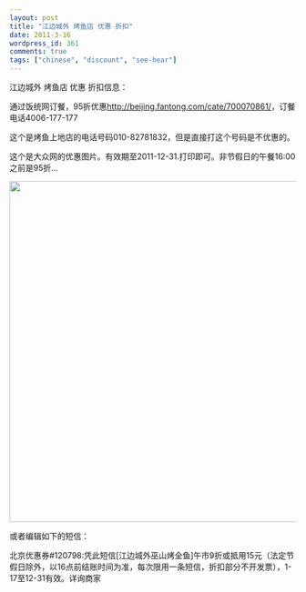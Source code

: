 ```yaml
---
layout: post
title: "江边城外 烤鱼店 优惠 折扣"
date: 2011-3-16
wordpress_id: 361
comments: true
tags: ["chinese", "discount", "see-hear"]
---
```

<meta name="_edit_last" content="1" />
<meta name="_su_description" content="江边城外巫山烤鱼折扣信息" />
<meta name="_su_rich_snippet_type" content="none" />
<meta name="_su_title" content="烤鱼,优惠,折扣,巫山烤鱼,江边城外" />
<meta name="views" content="329" />
江边城外 烤鱼店 优惠 折扣信息：

通过饭统网订餐，95折优惠<a href="http://beijing.fantong.com/cate/700070861/">http://beijing.fantong.com/cate/700070861/</a>，订餐电话4006-177-177

这个是烤鱼上地店的电话号码010-82781832，但是直接打这个号码是不优惠的。

这个是大众网的优惠图片。有效期至2011-12-31.打印即可。非节假日的午餐16:00之前是95折...

<a href="http://chillyc.info/wp-content/uploads/roast-fish-discount.jpg"><img class="aligncenter size-full wp-image-362" title="roast fish discount" src="http://chillyc.info/wp-content/uploads/roast-fish-discount.jpg" alt="" width="600" height="600" /></a>

或者编辑如下的短信：

北京优惠券#120798:凭此短信[江边城外巫山烤全鱼]午市9折或抵用15元（法定节假日除外，以16点前结账时间为准，每次限用一条短信，折扣部分不开发票），1-17至12-31有效。详询商家
